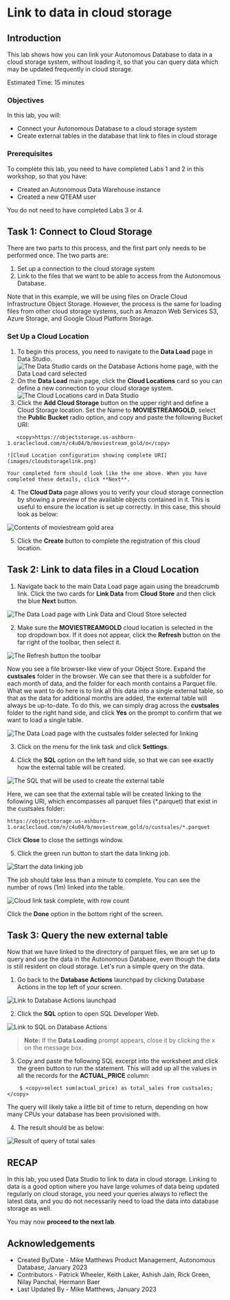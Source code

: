 # Link to data in cloud storage

## Introduction

This lab shows how you can link your Autonomous Database to data in a cloud storage system, without loading it, so that you can query data which may be updated frequently in cloud storage.

Estimated Time: 15 minutes

### Objectives

In this lab, you will:

- Connect your Autonomous Database to a cloud storage system
- Create external tables in the database that link to files in cloud storage

### Prerequisites

To complete this lab, you need to have completed Labs 1 and 2 in this workshop, so that you have:

- Created an Autonomous Data Warehouse instance
- Created a new QTEAM user

You do not need to have completed Labs 3 or 4.

## Task 1: Connect to Cloud Storage

There are two parts to this process, and the first part only needs to be performed once. The two parts are:

1. Set up a connection to the cloud storage system
2. Link to the files that we want to be able to access from the Autonomous Database.

Note that in this example, we will be using files on Oracle Cloud Infrastructure Object Storage. However, the process is the same for loading files from other cloud storage systems, such as Amazon Web Services S3, Azure Storage, and Google Cloud Platform Storage.

### Set Up a Cloud Location

1. To begin this process, you need to navigate to the **Data Load** page in Data Studio. 
  ![The Data Studio cards on the Database Actions home page, with the Data Load card selected](images/go-to-dataload.png)
2. On the **Data Load** main page, click the **Cloud Locations** card so you can define a new connection to your cloud storage system.
  ![The Cloud Locations card in Data Studio](images/cloudlocations.png)
3. Click the **Add Cloud Storage** button on the upper right and define a Cloud Storage location. Set the Name to **MOVIESTREAMGOLD**, select the **Public Bucket** radio option, and copy and paste the following Bucket URI:

 ```
    <copy>https://objectstorage.us-ashburn-1.oraclecloud.com/n/c4u04/b/moviestream_gold/o</copy>
 ```

    ![Cloud Location configuration showing complete URI](images/cloudstoragelink.png)

    Your completed form should look like the one above. When you have completed these details, click **Next**.

 4. The **Cloud Data** page allows you to verify your cloud storage connection by showing a preview of the available objects contained in it. This is useful to ensure the location is set up correctly. In this case, this should look as below:

   ![Contents of moviestream gold area](images/cloudstoragelink2.png)

 5. Click the **Create** button to complete the registration of this cloud location.

## Task 2: Link to data files in a Cloud Location

1. Navigate back to the main Data Load page again using the breadcrumb link. Click the two cards for  **Link Data**  from  **Cloud Store** and then click the blue **Next** button. 

  ![The Data Load page with Link Data and Cloud Store selected](images/linkcloud.png)

2. Make sure the **MOVIESTREAMGOLD** cloud location is selected in the top dropdown box. If it does not appear, click the **Refresh** button on the far right of the toolbar, then select it.

  ![The Refresh button the toolbar](images/refresh.png)

  Now you see a file browser-like view of your Object Store. Expand the **custsales** folder in the browser. We can see that there is a subfolder for each month of data, and the folder for each month contains a Parquet file. What we want to do here is to link all this data into a single external table, so that as the data for additional months are added, the external table will always be up-to-date. To do this, we can simply drag across the **custsales** folder to the right hand side, and click **Yes** on the prompt to confirm that we want to load a single table.

  ![The Data Load page with the custsales folder selected for linking](images/linkcustsales.png)

3. Click on the menu for the link task and click **Settings**.

4. Click the **SQL** option on the left hand side, so that we can see exactly how the external table will be created. 

  ![The SQL that will be used to create the external table](images/linksql.png)

  Here, we can see that the external table will be created linking to the following URI, which encompasses all parquet files (*.parquet) that exist in the custsales folder:

```
https://objectstorage.us-ashburn-1.oraclecloud.com/n/c4u04/b/moviestream_gold/o/custsales/*.parquet
```

  Click **Close** to close the settings window.

5. Click the green run button to start the data linking job.

  ![Start the data linking job](images/startlink.png)

  The job should take less than a minute to complete. You can see the number of rows (1m) linked into the table.

  ![Cloud link task complete, with row count](images/linkcomplete.png)

  Click the **Done** option in the bottom right of the screen.

## Task 3: Query the new external table

Now that we have linked to the directory of parquet files, we are set up to query and use the data in the Autonomous Database, even though the data is still resident on cloud storage. Let's run a simple query on the data.

1. Go back to the **Database Actions** launchpad by clicking Database Actions in the top left of your screen.

  ![Link to Database Actions launchpad](images/goto-launchpad.png)

2. Click the **SQL** option to open SQL Developer Web.

  ![Link to SQL on Database Actions](images/goto-sql.png)

  >**Note:** If the **Data Loading** prompt appears, close it by clicking the x on the message box.

3. Copy and paste the following SQL excerpt into the worksheet and click the green button to run the statement. This will add up all the values in all the records for the **ACTUAL_PRICE** column:

```
    $ <copy>select sum(actual_price) as total_sales from custsales;</copy>
```

  The query will likely take a little bit of time to return, depending on how many CPUs your database has been provisioned with.

4. The result should be as below:

  ![Result of query of total sales](images/sum-sales.png)

## RECAP

In this lab, you used Data Studio to link to data in cloud storage. Linking to data is a good option where you have large volumes of data being updated regularly on cloud storage, you need your queries always to reflect the latest data, and you do not necessarily need to load the data into database storage as well. 

You may now **proceed to the next lab**.

## Acknowledgements

- Created By/Date - Mike Matthews Product Management, Autonomous Database, January 2023
- Contributors - Patrick Wheeler, Keith Laker, Ashish Jain, Rick Green, Nilay Panchal, Hermann Baer
- Last Updated By - Mike Matthews, January 2023
